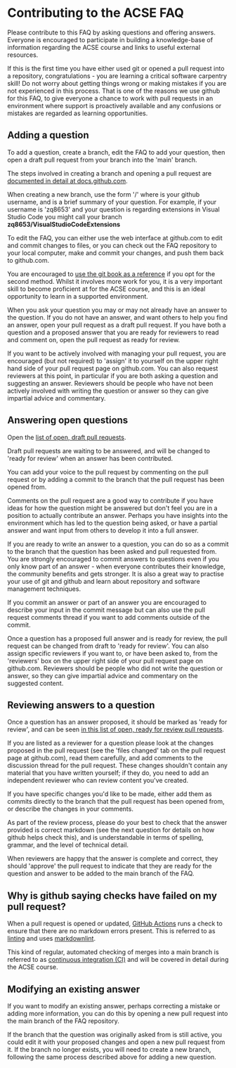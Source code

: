 # Contributing to the ACSE FAQ

Please contribute to this FAQ by asking questions and offering answers. Everyone is encouraged to
participate in building a knowledge-base of information regarding the ACSE course and links to
useful external resources.

If this is the first time you have either used git or opened a pull request into a repository,
congratulations - you are learning a critical software carpentry skill! Do not worry about getting
things wrong or making mistakes if you are not experienced in this process. That is one of the
reasons we use github for this FAQ, to give everyone a chance to work with pull requests in an
environment where support is proactively available and any confusions or mistakes are regarded as
learning opportunities.

## Adding a question

To add a question, create a branch, edit the FAQ to add your question, then open a draft pull
request from your branch into the 'main' branch.

The steps involved in creating a branch and opening a pull request are [documented in detail at docs.github.com](https://docs.github.com/en/free-pro-team@latest/github/collaborating-with-issues-and-pull-requests/proposing-changes-to-your-work-with-pull-requests).

When creating a new branch, use the form '<username>/<description>' where <username> is your
github username, and <description> is a brief summary of your question. For example, if your
username is 'zq8653' and your question is regarding extensions in Visual Studio Code you might
call your branch **zq8653/VisualStudioCodeExtensions**

To edit the FAQ, you can either use the web interface at github.com to edit and commit changes
to files, or you can check out the FAQ repository to your local computer, make and commit your
changes, and push them back to github.com.

You are encouraged to [use the git book as a reference](https://git-scm.com/book/en/v2) if you
opt for the second method. Whilst it involves more work for you, it is a very important skill
to become proficient at for the ACSE course, and this is an ideal opportunity to learn in a
supported environment.

When you ask your question you may or may not already have an answer to the question. If you do
not have an answer, and want others to help you find an answer, open your pull request as a draft
pull request. If you have both a question and a proposed answer that you are ready for reviewers
to read and comment on, open the pull request as ready for review.

If you want to be actively involved with managing your pull request, you are encouraged (but not
required) to 'assign' it to yourself on the upper right hand side of your pull request page on
github.com. You can also request reviewers at this point, in particular if you are both asking
a question and suggesting an answer. Reviewers should be people who have not been actively
involved with writing the question or answer so they can give impartial advice and commentary.

## Answering open questions

Open the [list of open, draft pull requests](https://github.com/acse-2020/FAQ/pulls?q=is%3Apr+is%3Aopen+draft%3Atrue).

Draft pull requests are waiting to be answered, and will be changed to 'ready for review' when an
answer has been contributed.

You can add your voice to the pull request by commenting on the pull request or by adding a commit
to the branch that the pull request has been opened from.

Comments on the pull request are a good way to contribute if you have ideas for how the question might
be answered but don't feel you are in a position to actually contribute an answer. Perhaps you have
insights into the environment which has led to the question being asked, or have a partial answer
and want input from others to develop it into a full answer.

If you are ready to write an answer to a question, you can do so as a commit to the branch that the
question has been asked and pull requested from. You are strongly encouraged to commit answers to
questions even if you only know part of an answer - when everyone contributes their knowledge, the
community benefits and gets stronger. It is also a great way to practise your use of git and github
and learn about repository and software management techniques.

If you commit an answer or part of an answer you are encouraged to describe your input in the commit
message but can also use the pull request comments thread if you want to add comments outside of the
commit.

Once a question has a proposed full answer and is ready for review, the pull request can be changed from
draft to 'ready for review'. You can also assign specific reviewers if you want to, or have been asked
to, from the 'reviewers' box on the upper right side of your pull request page on github.com. Reviewers
should be people who did not write the question or answer, so they can give impartial advice and commentary
on the suggested content.

## Reviewing answers to a question

Once a question has an answer proposed, it should be marked as 'ready for review', and can be seen
[in this list of open, ready for review pull requests](https://github.com/acse-2020/FAQ/pulls?q=is%3Apr+is%3Aopen+draft%3Afalse).

If you are listed as a reviewer for a question please look at the changes proposed in the pull
request (see the 'files changed' tab on the pull request page at github.com), read them carefully,
and add comments to the discussion thread for the pull request. These changes shouldn't contain
any material that you have written yourself; if they do, you need to add an independent reviewer
who can review content you've created.

If you have specific changes you'd like to be made, either add them as commits directly to the
branch that the pull request has been opened from, or describe the changes in your comments.

As part of the review process, please do your best to check that the answer provided is correct
markdown (see the next question for details on how github helps check this), and is understandable
in terms of spelling, grammar, and the level of technical detail.

When reviewers are happy that the answer is complete and correct, they should 'approve' the pull
request to indicate that they are ready for the question and answer to be added to the main branch
of the FAQ.

## Why is github saying checks have failed on my pull request?

When a pull request is opened or updated, [GitHub Actions](https://github.com/features/actions) runs
a check to ensure that there are no markdown errors present. This is referred to as [linting](https://en.wikipedia.org/wiki/Lint_(software)https://en.wikipedia.org/wiki/Lint_(software))
and uses [markdownlint](https://github.com/DavidAnson/markdownlint).

This kind of regular, automated checking of merges into a main branch is referred to as
[continuous integration (CI)](https://en.wikipedia.org/wiki/Continuous_integration) and will
be covered in detail during the ACSE course.

## Modifying an existing answer

If you want to modify an existing answer, perhaps correcting a mistake or adding more information,
you can do this by opening a new pull request into the main branch of the FAQ repository.

If the branch that the question was originally asked from is still active, you could edit it with
your proposed changes and open a new pull request from it. If the branch no longer exists, you will
need to create a new branch, following the same process described above for adding a new question.
